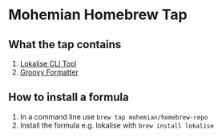 # Mohemian Homebrew Tap

## What the tap contains
1. [Lokalise CLI Tool](http://docs.lokalise.co/en/topic/Lokalise-CLI-tool)
2. [Groovy Formatter](https://github.com/spidasoftware/format)

## How to install a formula
1. In a command line use `brew tap mohemian/homebrew-repo `
2. Install the formula e.g. lokalise with `brew install lokalise `
